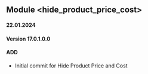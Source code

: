 ## Module <hide_product_price_cost>

#### 22.01.2024
#### Version 17.0.1.0.0
#### ADD

- Initial commit for Hide Product Price and Cost
